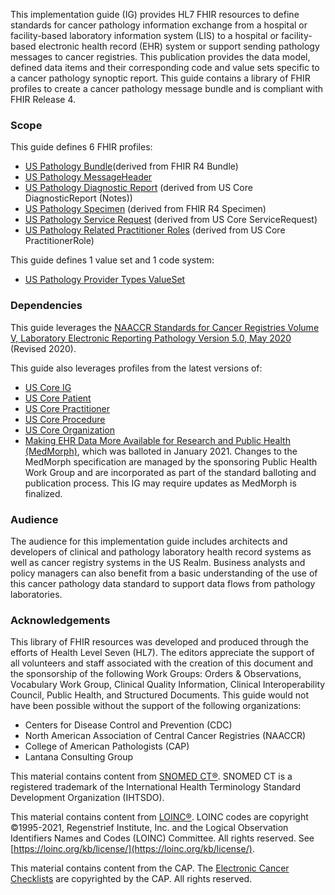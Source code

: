 This implementation guide (IG) provides HL7 FHIR resources to define standards for cancer pathology information exchange from a hospital or facility-based laboratory information system (LIS) to a hospital or facility-based electronic health record (EHR) system or support sending pathology messages to cancer registries. This publication provides the data model, defined data items and their corresponding code and value sets specific to a cancer pathology synoptic report. This guide contains a library of FHIR profiles to create a cancer pathology message bundle and is compliant with FHIR Release 4.

### Scope
This guide defines 6 FHIR profiles:
* [US Pathology Bundle](http://build.fhir.org/ig/HL7/cancer-reporting/StructureDefinition-us-pathology-bundle.html)(derived from FHIR R4 Bundle)
* [US Pathology MessageHeader](http://build.fhir.org/ig/HL7/cancer-reporting/StructureDefinition-us-pathology-message-header.html)
* [US Pathology Diagnostic Report](http://build.fhir.org/ig/HL7/cancer-reporting/StructureDefinition-us-pathology-diagnostic-report.html) (derived from US Core DiagnosticReport (Notes))
* [US Pathology Specimen](http://build.fhir.org/ig/HL7/cancer-reporting/StructureDefinition-us-pathology-specimen.html) (derived from FHIR R4 Specimen)
* [US Pathology Service Request](http://build.fhir.org/ig/HL7/cancer-reporting/StructureDefinition-us-pathology-service-request.html) (derived from US Core ServiceRequest)
* [US Pathology Related Practitioner Roles](http://build.fhir.org/ig/HL7/cancer-reporting/StructureDefinition-us-pathology-related-practitioner-role.html) (derived from US Core PractitionerRole)

This guide defines 1 value set and 1 code system:
* [US Pathology Provider Types ValueSet](http://build.fhir.org/ig/HL7/cancer-reporting/ValueSet-us-pathology-provider-types.html)

### Dependencies
This guide leverages the [NAACCR Standards for Cancer Registries Volume V, Laboratory Electronic Reporting Pathology Version 5.0, May 2020](https://www.naaccr.org/wp-content/uploads/2020/07/NAACCR-Vol-V_Revised_20200720.pdf) (Revised 2020).

This guide also leverages profiles from the latest versions of:
* [US Core IG](http://hl7.org/fhir/us/core/index.html)
* [US Core Patient](http://hl7.org/fhir/us/core/StructureDefinition-us-core-patient.html) 
* [US Core Practitioner](http://hl7.org/fhir/us/core/StructureDefinition-us-core-practitioner.html)
* [US Core Procedure](http://hl7.org/fhir/us/core/StructureDefinition-us-core-procedure.html)
* [US Core Organization](http://hl7.org/fhir/us/core/StructureDefinition-us-core-organization.html)
* [Making EHR Data More Available for Research and Public Health (MedMorph)](http://hl7.org/fhir/us/medmorph/2021Jan/index.html), which was balloted in January 2021. Changes to the MedMorph specification are managed by the sponsoring Public Health Work Group and are incorporated as part of the standard balloting and publication process. This IG may require updates as MedMorph is finalized. 

### Audience
The audience for this implementation guide includes architects and developers of clinical and pathology laboratory health record systems as well as cancer registry systems in the US Realm. Business analysts and policy managers can also benefit from a basic understanding of the use of this cancer pathology data standard to support data flows from pathology laboratories.

### Acknowledgements
This library of FHIR resources was developed and produced through the efforts of Health Level Seven (HL7). The editors appreciate the support of all volunteers and staff associated with the creation of this document and the sponsorship of the following Work Groups: Orders & Observations, Vocabulary Work Group, Clinical Quality Information, Clinical Interoperability Council, Public Health, and Structured Documents. This guide would not have been possible without the support of the following organizations:
* Centers for Disease Control and Prevention (CDC)
* North American Association of Central Cancer Registries (NAACCR)
* College of American Pathologists (CAP)
* Lantana Consulting Group

This material contains content from [SNOMED CT®](http://www.ihtsdo.org/snomed-ct/). SNOMED CT is a registered trademark of the International Health Terminology Standard Development Organization (IHTSDO).

This material contains content from [LOINC®](http://loinc.org). LOINC codes are copyright ©1995-2021, Regenstrief Institute, Inc. and the Logical Observation Identifiers Names and Codes (LOINC) Committee. All rights reserved. See [https://loinc.org/kb/license/](https://loinc.org/kb/license/).

This material contains content from the CAP. The [Electronic Cancer Checklists](https://www.cap.org/laboratory-improvement/proficiency-testing/cap-ecc) are copyrighted by the CAP. All rights reserved.